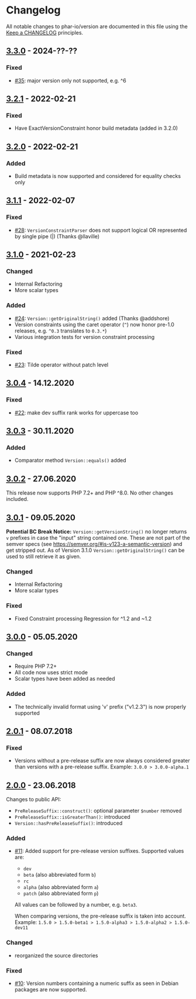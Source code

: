 # Changelog

All notable changes to phar-io/version are documented in this file using the [Keep a CHANGELOG](http://keepachangelog.com/) principles.

## [3.3.0] - 2024-??-??

### Fixed

- [#35](https://github.com/phar-io/version/issues/35): major version only not supported, e.g. ^6


## [3.2.1] - 2022-02-21

### Fixed

- Have ExactVersionConstraint honor build metadata (added in 3.2.0)


## [3.2.0] - 2022-02-21

### Added

- Build metadata is now supported and considered for equality checks only


## [3.1.1] - 2022-02-07

### Fixed

- [#28](https://github.com/phar-io/version/issues/28): `VersionConstraintParser` does not support logical OR represented by single pipe (|) (Thanks @llaville)


## [3.1.0] - 2021-02-23

### Changed

- Internal Refactoring
- More scalar types

### Added

- [#24](https://github.com/phar-io/version/issues/24): `Version::getOriginalString()` added (Thanks @addshore)
- Version constraints using the caret operator (`^`) now honor pre-1.0 releases, e.g. `^0.3` translates to `0.3.*`)
- Various integration tests for version constraint processing

### Fixed

- [#23](https://github.com/phar-io/version/pull/23): Tilde operator without patch level



## [3.0.4] - 14.12.2020

### Fixed 

- [#22](https://github.com/phar-io/version/pull/22): make dev suffix rank works for uppercase too

## [3.0.3] - 30.11.2020

### Added

- Comparator method `Version::equals()` added


## [3.0.2] - 27.06.2020

This release now supports PHP 7.2+ and PHP ^8.0. No other changes included.


## [3.0.1] - 09.05.2020

__Potential BC Break Notice:__
`Version::getVersionString()` no longer returns `v` prefixes in case the "input"
string contained one. These are not part of the semver specs
(see https://semver.org/#is-v123-a-semantic-version) and get stripped out.
As of Version 3.1.0 `Version::getOriginalString()` can be used to still
retrieve it as given.

### Changed

- Internal Refactoring
- More scalar types

### Fixed

- Fixed Constraint processing Regression for ^1.2  and ~1.2


## [3.0.0] - 05.05.2020

### Changed

- Require PHP 7.2+
- All code now uses strict mode
- Scalar types have been added as needed

### Added

- The technically invalid format using 'v' prefix ("v1.2.3") is now properly supported 


## [2.0.1] - 08.07.2018

### Fixed

- Versions without a pre-release suffix are now always considered greater 
than versions with a pre-release suffix. Example: `3.0.0 > 3.0.0-alpha.1`  


## [2.0.0] - 23.06.2018

Changes to public API:

- `PreReleaseSuffix::construct()`: optional parameter `$number` removed
- `PreReleaseSuffix::isGreaterThan()`: introduced
- `Version::hasPreReleaseSuffix()`: introduced

### Added

- [#11](https://github.com/phar-io/version/issues/11): Added support for pre-release version suffixes. Supported values are:
  - `dev`
  - `beta` (also abbreviated form `b`)
  - `rc`
  - `alpha` (also abbreviated form `a`)
  - `patch` (also abbreviated form `p`)

  All values can be followed by a number, e.g. `beta3`. 

  When comparing versions, the pre-release suffix is taken into account. Example:
`1.5.0 > 1.5.0-beta1 > 1.5.0-alpha3 > 1.5.0-alpha2 > 1.5.0-dev11`

### Changed

- reorganized the source directories

### Fixed

- [#10](https://github.com/phar-io/version/issues/10): Version numbers containing 
a numeric suffix as seen in Debian packages are now supported.  


[3.3.0]: https://github.com/phar-io/version/compare/3.2.1...3.3.0
[3.2.1]: https://github.com/phar-io/version/compare/3.2.1...3.2.1
[3.2.0]: https://github.com/phar-io/version/compare/3.1.1...3.2.0
[3.1.1]: https://github.com/phar-io/version/compare/3.1.0...3.1.1
[3.1.0]: https://github.com/phar-io/version/compare/3.0.4...3.1.0
[3.0.4]: https://github.com/phar-io/version/compare/3.0.3...3.0.4
[3.0.3]: https://github.com/phar-io/version/compare/3.0.2...3.0.3
[3.0.2]: https://github.com/phar-io/version/compare/3.0.1...3.0.2
[3.0.1]: https://github.com/phar-io/version/compare/3.0.0...3.0.1
[3.0.0]: https://github.com/phar-io/version/compare/2.0.1...3.0.0
[2.0.1]: https://github.com/phar-io/version/compare/2.0.0...2.0.1
[2.0.0]: https://github.com/phar-io/version/compare/1.0.1...2.0.0
